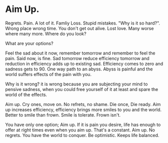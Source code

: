 # Aim Up. 

Regrets. Pain. A lot of it. Famliy Loss. Stupid mistakes. "Why is it so hard?". Wrong place wrong time. You don't get out alive. Lost love. Many worse where many more. Where do you look? 

What are your options?

Feel the sad about it now, remember tomorrow and remember to feel the pain. Said now, is fine. Sad tomorrow reduce efficiency tomorrow and reduction in efficiency adds up to existing sad. Efficiency comes to zero and sadness gets to 90. One way path to an abyss. Abyss is painful and the world suffers effects of the pain with you. 

Why is it wrong? it is wrong because you are subjecting your mind to pensive sadness, when you could free yourself of it at least and spare the world of the effects. 

Aim up. Cry ones, move on. No refrets, no shame. Die once, Die ready. Aim up increases efficiency, efficiency brings more smiles to you and the world. Better to smile than frown. Smile is tolerate. Frown isn't. 

You have only one option; Aim up. If it is pain you desire, life has enough to offer at right times even when you aim up. That's a constant. Aim up. No regrets. You have the world to conquer. Be optimistic. Keeps life balanced. 



